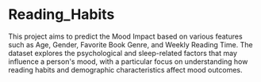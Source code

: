 # Reading_Habits
This project aims to predict the Mood Impact based on various features such as Age, Gender, Favorite Book Genre, and Weekly Reading Time.
The dataset explores the psychological and sleep-related factors that may influence a person's mood, with a particular focus on understanding how reading habits and demographic characteristics affect mood outcomes.
